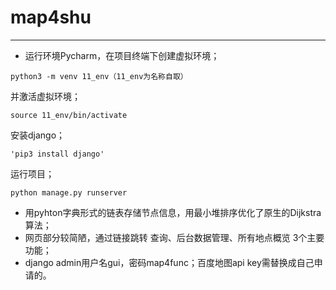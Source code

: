 # map4shu
---
- 运行环境Pycharm，在项目终端下创建虚拟环境；
```
python3 -m venv 11_env（11_env为名称自取）
```
并激活虚拟环境；
```
source 11_env/bin/activate
```
安装django；
```
'pip3 install django'
```
运行项目；
```
python manage.py runserver
```
- 用pyhton字典形式的链表存储节点信息，用最小堆排序优化了原生的Dijkstra算法；
- 网页部分较简陋，通过链接跳转 查询、后台数据管理、所有地点概览 3个主要功能；
- django admin用户名gui，密码map4func；百度地图api key需替换成自己申请的。
